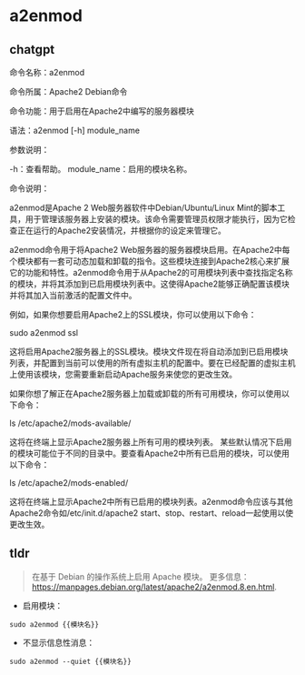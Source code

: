 # a2enmod 
## chatgpt 
命令名称：a2enmod

命令所属：Apache2 Debian命令

命令功能：用于启用在Apache2中编写的服务器模块

语法：a2enmod [-h] module_name

参数说明：

-h：查看帮助。
module_name：启用的模块名称。

命令说明：

a2enmod是Apache 2 Web服务器软件中Debian/Ubuntu/Linux Mint的脚本工具，用于管理该服务器上安装的模块。该命令需要管理员权限才能执行，因为它检查正在运行的Apache2安装情况，并根据你的设定来管理它。

a2enmod命令用于将Apache2 Web服务器的服务器模块启用。在Apache2中每个模块都有一套可动态加载和卸载的指令。这些模块连接到Apache2核心来扩展它的功能和特性。a2enmod命令用于从Apache2的可用模块列表中查找指定名称的模块，并将其添加到已启用模块列表中。这使得Apache2能够正确配置该模块并将其加入当前激活的配置文件中。

例如，如果你想要启用Apache2上的SSL模块，你可以使用以下命令：

sudo a2enmod ssl

这将启用Apache2服务器上的SSL模块。模块文件现在将自动添加到已启用模块列表，并配置到当前可以使用的所有虚拟主机的配置中。要在已经配置的虚拟主机上使用该模块，您需要重新启动Apache服务来使您的更改生效。

如果你想了解正在Apache2服务器上加载或卸载的所有可用模块，你可以使用以下命令：

ls /etc/apache2/mods-available/

这将在终端上显示Apache2服务器上所有可用的模块列表。 某些默认情况下启用的模块可能位于不同的目录中。要查看Apache2中所有已启用的模块，可以使用以下命令：

ls /etc/apache2/mods-enabled/

这将在终端上显示Apache2中所有已启用的模块列表。a2enmod命令应该与其他Apache2命令如/etc/init.d/apache2 start、stop、restart、reload一起使用以使更改生效。 

## tldr 
 
> 在基于 Debian 的操作系统上启用 Apache 模块。
> 更多信息：<https://manpages.debian.org/latest/apache2/a2enmod.8.en.html>.

- 启用模块：

`sudo a2enmod {{模块名}}`

- 不显示信息性消息：

`sudo a2enmod --quiet {{模块名}}`
